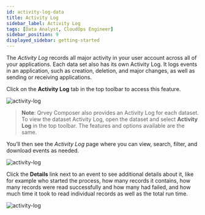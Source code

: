 ```yaml
---
id: activity-log-data
title: Activity Log
sidebar_label: Activity Log
tags: [Data Analyst, CloudOps Engineer]
sidebar_position: 9
displayed_sidebar: getting-started
---
```


<div style={{textAlign: "justify"}}>

The *Activity Log* records all major activity in your user account across all of your applications. Each data set also has its own Activity Log. It logs events in an application, such as creation, deletion, and major changes, as well as sending or receiving applications. 

Click on the **Activity Log** tab in the top toolbar to access this feature.

![activity-log](https://s3.amazonaws.com/cdn.qrvey.com/documentation_assets/ui-docs/others/3.5_activity-log/1_activity-log.png#thumbnail-60)

>**Note**: Qrvey Composer also provides an Activity Log for each dataset. To view the dataset Activity Log, open the dataset and select **Activity Log** in the top toolbar. The features and options available are the same.  

You’ll then see the *Activity Log* page where you can view, search, filter, and download events as needed. 

![activity-log](https://s3.amazonaws.com/cdn.qrvey.com/documentation_assets/ui-docs/others/3.5_activity-log/act-log1.png#thumbnail) 

Click the **Details** link next to an event to see additional details about it, like for example who started the process, how many records it contains, how many records were read successfully and how many had failed, and how much time it took to read individual records as well as the total run time.

![activity-log](https://s3.amazonaws.com/cdn.qrvey.com/documentation_assets/ui-docs/others/3.5_activity-log/act-details.png#thumbnail)   


</div>